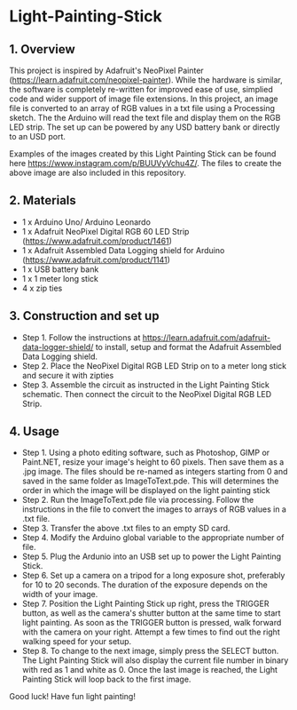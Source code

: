 # Light-Painting-Stick

## 1. Overview
This project is inspired by Adafruit's NeoPixel Painter (https://learn.adafruit.com/neopixel-painter). While the hardware is     similar, the software is completely re-written for improved ease of use, simplied code and wider support of image file extensions. In this project, an image file is converted to an array of RGB values in a txt file using a Processing sketch. The the Arduino will read the text file and display them on the RGB LED strip. The set up can be powered by any USD battery bank or directly to an USD port.

Examples of the images created by this Light Painting Stick can be found here https://www.instagram.com/p/BUUVyVchu4Z/. The files to create the above image are also included in this repository.
    
## 2. Materials
  - 1 x Arduino Uno/ Arduino Leonardo
  - 1 x Adafruit NeoPixel Digital RGB 60 LED Strip  (https://www.adafruit.com/product/1461)
  - 1 x Adafruit Assembled Data Logging shield for Arduino (https://www.adafruit.com/product/1141)
  - 1 x USB battery bank
  - 1 x 1 meter long stick
  - 4 x zip ties
  
## 3. Construction and set up
- Step 1. Follow the instructions at https://learn.adafruit.com/adafruit-data-logger-shield/ to install, setup and format the Adafruit Assembled Data Logging shield.
- Step 2. Place the NeoPixel Digital RGB LED Strip on to a meter long stick and secure it with zipties
- Step 3. Assemble the circuit as instructed in the Light Painting Stick schematic. Then connect the circuit to the NeoPixel Digital RGB LED Strip.
  
## 4. Usage
- Step 1. Using a photo editing software, such as Photoshop, GIMP or Paint.NET, resize your image's height to 60 pixels. Then save them as a .jpg image. The files should be re-named as integers starting from 0 and saved in the same folder as ImageToText.pde. This will determines the order in which the image will be displayed on the light painting stick
- Step 2. Run the ImageToText.pde file via processing. Follow the instructions in the file to convert the images to arrays of RGB values in a .txt file.
- Step 3. Transfer the above .txt files to an empty SD card.
- Step 4. Modify the Arduino global variable to the appropriate number of file.
- Step 5. Plug the Ardunio into an USB set up to power the Light Painting Stick.
- Step 6. Set up a camera on a tripod for a long exposure shot, preferably for 10 to 20 seconds. The duration of the exposure depends on the width of your image.
- Step 7. Position the Light Painting Stick up right, press the TRIGGER button, as well as the camera's shutter button at the same time to start light painting. As soon as the TRIGGER button is pressed, walk forward with the camera on your right. Attempt a few times to find out the right walking speed for your setup.
- Step 8. To change to the next image, simply press the SELECT button. The Light Painting Stick will also display the current file number in binary with red as 1 and white as 0. Once the last image is reached, the Light Painting Stick will loop back to the first image.
 
 Good luck! Have fun light painting!
